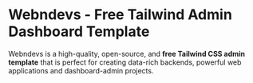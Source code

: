 # Webndevs - Free Tailwind Admin Dashboard Template
Webndevs is a high-quality, open-source, and **free Tailwind CSS admin template** that is perfect for creating data-rich backends, 
powerful web applications and dashboard-admin projects.



<!-- ### [✨ Visit Website]() -->

